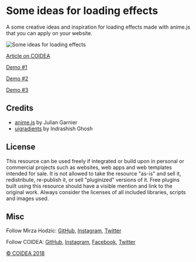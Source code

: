 # Some ideas for loading effects

A some creative ideas and inspiration for loading effects made with anime.js that you can apply on your website. 

![Some ideas for loading effects](https://coidea.website/api/wp-content/uploads/2018/10/some-ideas-for-loading-effects.png)

[Article on COIDEA](https://coidea.website/categories/challenges/some-ideas-for-loading-effects/)

[Demo #1](https://coidea.website/demos/some-ideas-for-loading-effects/)

[Demo #2](https://coidea.website/demos/some-ideas-for-loading-effects/index2.html)

[Demo #3](https://coidea.website/demos/some-ideas-for-loading-effects/index3.html)

## Credits

- [anime.js](http://animejs.com/) by Julian Garnier
- [uigradients](https://uigradients.com) by Indrashish Ghosh

## License
This resource can be used freely if integrated or build upon in personal or commercial projects such as websites, web apps and web templates intended for sale. It is not allowed to take the resource "as-is" and sell it, redistribute, re-publish it, or sell "pluginized" versions of it. Free plugins built using this resource should have a visible mention and link to the original work. Always consider the licenses of all included libraries, scripts and images used.

## Misc

Follow Mirza Hodzic: [GitHub](https://github.com/MirzaHodzic), [Instagram](https://www.instagram.com/mirza__h__/), [Twitter](https://twitter.com/mirzahodzic88)

Follow COIDEA: [GitHub](https://github.com/COIDEAwebsite), [Instagram](https://www.instagram.com/coidea.website/), [Facebook](https://www.facebook.com/Coidea), [Twitter](https://twitter.com/CoideaW)

[© COIDEA 2018](https://coidea.website)